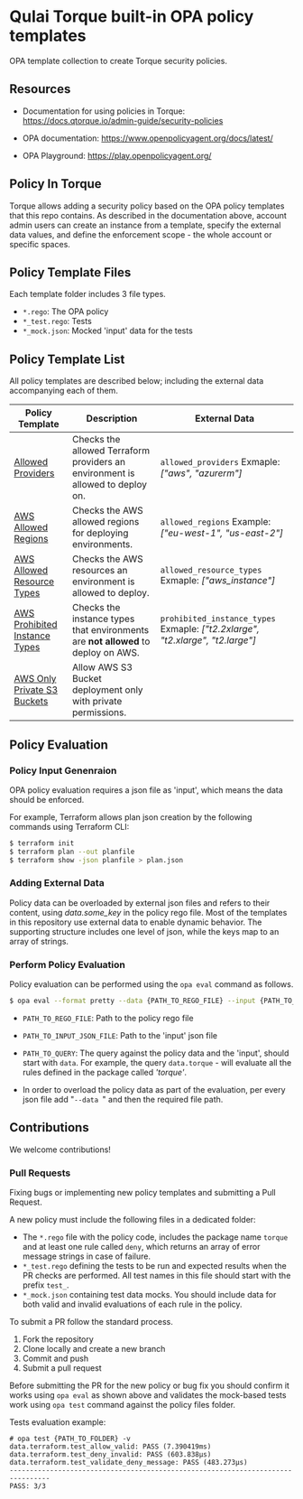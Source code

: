 # Qulai Torque built-in OPA policy templates

OPA template collection to create Torque security policies.

## Resources

* Documentation for using policies in Torque: https://docs.qtorque.io/admin-guide/security-policies

* OPA documentation: https://www.openpolicyagent.org/docs/latest/

* OPA Playground: https://play.openpolicyagent.org/

## Policy In Torque

Torque allows adding a security policy based on the OPA policy templates that this repo contains. As described in the documentation above, account admin users can create an instance from a template, specify the external data values, and define the enforcement scope - the whole account or specific spaces.

## Policy Template Files

Each template folder includes 3 file types.

- `*.rego`: The OPA policy
- `*_test.rego`: Tests 
- `*_mock.json`: Mocked 'input' data for the tests

## Policy Template List

All policy templates are described below; including the external data accompanying each of them.

| Policy Template | Description | External Data |
| --------------- | ----------- | ------------- |
| [Allowed Providers](https://github.com/QualiTorque/opa/blob/main/terraform/allowed_providers/allowed_providers.rego) | Checks the allowed Terraform providers an environment is allowed to deploy on. | `allowed_providers`  Exmaple: *["aws", "azurerm"]* |
| [AWS Allowed Regions](https://github.com/QualiTorque/opa/blob/main/terraform/allowed_regions/allowed_regions.rego) | Checks the AWS allowed regions for deploying environments. | `allowed_regions`  Example: *["eu-west-1", "us-east-2"]* |
| [AWS Allowed Resource Types](https://github.com/QualiTorque/opa/blob/main/terraform/allowed_resource_types/allowed_resource_types.rego) | Checks the AWS resources an environment is allowed to deploy. | `allowed_resource_types`  Exmaple: *["aws_instance"]* |
| [AWS Prohibited Instance Types](https://github.com/QualiTorque/opa/blob/main/terraform/aws_prohibited_instance_types/aws_prohibited_instance_types.rego) | Checks the instance types that environments are **not allowed** to deploy on AWS. | `prohibited_instance_types`  Exmaple: *["t2.2xlarge", "t2.xlarge", "t2.large"]* |
| [AWS Only Private S3 Buckets](https://github.com/QualiTorque/opa/blob/main/terraform/only_private_S3_buckets/only_private_S3_buckets.rego) | Allow AWS S3 Bucket deployment only with private permissions. | |

## Policy Evaluation

### Policy Input Genenraion

OPA policy evaluation requires a json file as 'input', which means the data should be enforced.

For example, Terraform allows plan json creation by the following commands using Terraform CLI:
```bash
$ terraform init
$ terraform plan --out planfile
$ terraform show -json planfile > plan.json
```

### Adding External Data

Policy data can be overloaded by external json files and refers to their content, using *data.some_key* in the policy rego file.
Most of the templates in this repository use external data to enable dynamic behavior. The supporting structure includes one level of json, while the keys map to an array of strings.

### Perform Policy Evaluation
Policy evaluation can be performed using the `opa eval` command as follows.

```bash
$ opa eval --format pretty --data {PATH_TO_REGO_FILE} --input {PATH_TO_INPUT_JSON_FILE} {PATH_TO_QUERY}
```

- `PATH_TO_REGO_FILE`: Path to the policy rego file
- `PATH_TO_INPUT_JSON_FILE`: Path to the 'input' json file
- `PATH_TO_QUERY`: The query against the policy data and the 'input', should start with `data`. For example, the query `data.torque` - will evaluate all the rules defined in the package called *'torque'*.

- In order to overload the policy data as part of the evaluation, per every json file add "`--data `" and then the required file path.

## Contributions

We welcome contributions!

### Pull Requests

Fixing bugs or implementing new policy templates and submitting a Pull Request.

A new policy must include the following files in a dedicated folder:
* The `*.rego` file with the policy code, includes the package name `torque`  and at least one rule called `deny`, which returns an array of error message strings in case of failure.
* `*_test.rego` defining the tests to be run and expected results when the PR checks are performed. All test names in this file should start with the prefix `test_`.
* `*_mock.json` containing test data mocks. You should include data for both valid and invalid evaluations of each rule in the policy.

To submit a PR follow the standard process.

1. Fork the repository
2. Clone locally and create a new branch
3. Commit and push
4. Submit a pull request

Before submitting the PR for the new policy or bug fix you should confirm it works using `opa eval` as shown above and validates the mock-based tests work using `opa test` command against the policy files folder.

Tests evaluation example:

```
# opa test {PATH_TO_FOLDER} -v
data.terraform.test_allow_valid: PASS (7.390419ms)
data.terraform.test_deny_invalid: PASS (603.838µs)
data.terraform.test_validate_deny_message: PASS (483.273µs)
--------------------------------------------------------------------------------
PASS: 3/3
```